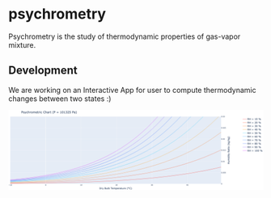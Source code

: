 # psychrometry

Psychrometry is the study of thermodynamic properties of gas-vapor mixture.

## Development

We are working on an Interactive App for user to compute thermodynamic changes between two states :)

![psy-chart](docs/psy-chart.png)
